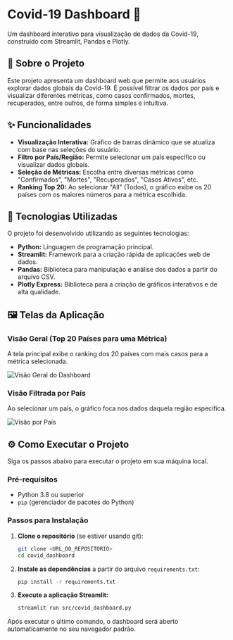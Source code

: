 # Covid-19 Dashboard 🦠

Um dashboard interativo para visualização de dados da Covid-19, construído com Streamlit, Pandas e Plotly.

## 📜 Sobre o Projeto

Este projeto apresenta um dashboard web que permite aos usuários explorar dados globais da Covid-19. É possível filtrar os dados por país e visualizar diferentes métricas, como casos confirmados, mortes, recuperados, entre outros, de forma simples e intuitiva.

## ✨ Funcionalidades

- **Visualização Interativa:** Gráfico de barras dinâmico que se atualiza com base nas seleções do usuário.
- **Filtro por País/Região:** Permite selecionar um país específico ou visualizar dados globais.
- **Seleção de Métricas:** Escolha entre diversas métricas como "Confirmados", "Mortes", "Recuperados", "Casos Ativos", etc.
- **Ranking Top 20:** Ao selecionar "All" (Todos), o gráfico exibe os 20 países com os maiores números para a métrica escolhida.

## 🚀 Tecnologias Utilizadas

O projeto foi desenvolvido utilizando as seguintes tecnologias:

- **Python:** Linguagem de programação principal.
- **Streamlit:** Framework para a criação rápida de aplicações web de dados.
- **Pandas:** Biblioteca para manipulação e análise dos dados a partir do arquivo CSV.
- **Plotly Express:** Biblioteca para a criação de gráficos interativos e de alta qualidade.

## 🖼️ Telas da Aplicação

### Visão Geral (Top 20 Países para uma Métrica)
A tela principal exibe o ranking dos 20 países com mais casos para a métrica selecionada.

![Visão Geral do Dashboard](imgs/dashboard_geral.png)

### Visão Filtrada por País
Ao selecionar um país, o gráfico foca nos dados daquela região específica.

![Visão por País](imgs/dashboard_pais.png)

## ⚙️ Como Executar o Projeto

Siga os passos abaixo para executar o projeto em sua máquina local.

### Pré-requisitos

- Python 3.8 ou superior
- `pip` (gerenciador de pacotes do Python)

### Passos para Instalação

1. **Clone o repositório** (se estiver usando git):
   ```bash
   git clone <URL_DO_REPOSITORIO>
   cd covid_dashboard
   ```

2. **Instale as dependências** a partir do arquivo `requirements.txt`:
   ```bash
   pip install -r requirements.txt
   ```

3. **Execute a aplicação Streamlit:**
   ```bash
   streamlit run src/covid_dashboard.py
   ```

Após executar o último comando, o dashboard será aberto automaticamente no seu navegador padrão.
